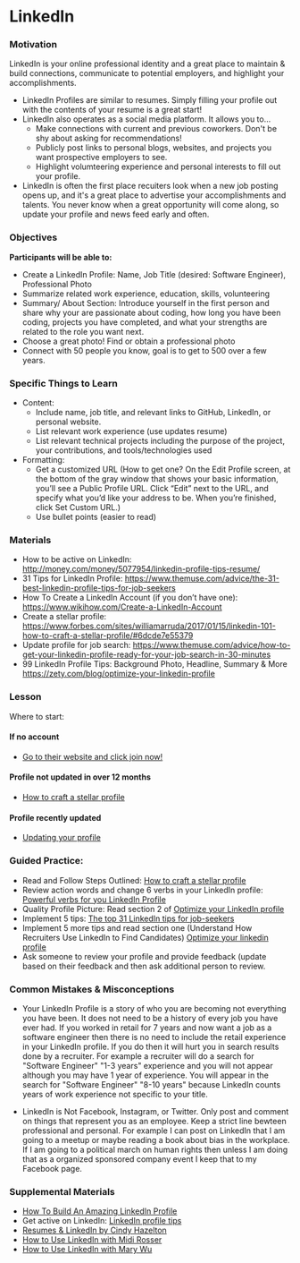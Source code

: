 # LinkedIn

### Motivation

LinkedIn is your online professional identity and a great place to maintain & build connections, communicate to potential employers, and highlight your accomplishments.

- LinkedIn Profiles are similar to resumes. Simply filling your profile out with the contents of your resume is a great start!
- LinkedIn also operates as a social media platform. It allows you to...
  - Make connections with current and previous coworkers. Don't be shy about asking for recommendations!
  - Publicly post links to personal blogs, websites, and projects you want prospective employers to see.
  - Highlight volumteering experience and personal interests to fill out your profile.
- LinkedIn is often the first place recuiters look when a new job posting opens up, and it's a great place to advertise your accomplishments and talents. You never know when a great opportunity will come along, so update your profile and news feed early and often.

### Objectives

**Participants will be able to:**

- Create a LinkedIn Profile: Name, Job Title (desired: Software Engineer), Professional Photo
- Summarize related work experience, education, skills, volunteering
- Summary/ About Section: Introduce yourself in the first person and share why your are passionate about coding, how long you have been coding, projects you have completed, and what your strengths are related to the role you want next.
- Choose a great photo! Find or obtain a professional photo
- Connect with 50 people you know, goal is to get to 500 over a few years.

### Specific Things to Learn

- Content:
  - Include name, job title, and relevant links to GitHub, LinkedIn, or personal website.
  - List relevant work experience (use updates resume)
  - List relevant technical projects including the purpose of the project, your contributions, and tools/technologies used
- Formatting:
  - Get a customized URL (How to get one? On the Edit Profile screen, at the bottom of the gray window that shows your basic information, you’ll see a Public Profile URL. Click “Edit” next to the URL, and specify what you’d like your address to be. When you’re finished, click Set Custom URL.)
  - Use bullet points (easier to read)

### Materials

- How to be active on LinkedIn: http://money.com/money/5077954/linkedin-profile-tips-resume/
- 31 Tips for LinkedIn Profile: https://www.themuse.com/advice/the-31-best-linkedin-profile-tips-for-job-seekers
- How To Create a LinkedIn Account (if you don’t have one): https://www.wikihow.com/Create-a-LinkedIn-Account
- Create a stellar profile: https://www.forbes.com/sites/williamarruda/2017/01/15/linkedin-101-how-to-craft-a-stellar-profile/#6dcde7e55379
- Update profile for job search: https://www.themuse.com/advice/how-to-get-your-linkedin-profile-ready-for-your-job-search-in-30-minutes
- 99 LinkedIn Profile Tips: Background Photo, Headline, Summary & More https://zety.com/blog/optimize-your-linkedin-profile

### Lesson

Where to start:

#### If no account

- [Go to their website and click join now!](https://www.linkedin.com)

#### Profile not updated in over 12 months

- [How to craft a stellar profile](https://www.forbes.com/sites/williamarruda/2017/01/15/linkedin-101-how-to-craft-a-stellar-profile/#6dcde7e55379)

#### Profile recently updated

- [Updating your profile](https://www.themuse.com/advice/how-to-get-your-linkedin-profile-ready-for-your-job-search-in-30-minutes)

### Guided Practice:

- Read and Follow Steps Outlined: [How to craft a stellar profile](https://www.forbes.com/sites/williamarruda/2017/01/15/linkedin-101-how-to-craft-a-stellar-profile/#6dcde7e55379)
- Review action words and change 6 verbs in your LinkedIn profile: [Powerful verbs for you LinkedIn Profile](https://www.themuse.com/advice/185-powerful-verbs-that-will-make-your-resume-awesome)
- Quality Profile Picture: Read section 2 of [Optimize your LinkedIn profile](https://zety.com/blog/optimize-your-linkedin-profile)
- Implement 5 tips: [The top 31 LinkedIn tips for job-seekers](https://www.themuse.com/advice/the-31-best-linkedin-profile-tips-for-job-seekers)
- Implement 5 more tips and read section one (Understand How Recruiters Use LinkedIn to Find Candidates) [Optimize your linkedin profile](https://zety.com/blog/optimize-your-linkedin-profile)
- Ask someone to review your profile and provide feedback (update based on their feedback and then ask additional person to review.

### Common Mistakes & Misconceptions

- Your LinkedIn Profile is a story of who you are becoming not everything you have been. It does not need to be a history of every job you have ever had. If you worked in retail for 7 years and now want a job as a software engineer then there is no need to include the retail experience in your LinkedIn profile. If you do then it will hurt you in search results done by a recruiter. For example a recruiter will do a search for "Software Engineer" "1-3 years" experience and you will not appear although you may have 1 year of experience. You will appear in the search for "Software Engineer" "8-10 years" because LinkedIn counts years of work experience not specific to your title.

- LinkedIn is Not Facebook, Instagram, or Twitter. Only post and comment on things that represent you as an employee. Keep a strict line bewteen professional and personal. For example I can post on LinkedIn that I am going to a meetup or maybe reading a book about bias in the workplace. If I am going to a political march on human rights then unless I am doing that as a organized sponsored company event I keep that to my Facebook page.

### Supplemental Materials

- [How To Build An Amazing LinkedIn Profile](https://www.freecodecamp.org/news/how-to-build-an-amazing-linkedin-profile-15-proven-tips/)
- Get active on LinkedIn: [LinkedIn profile tips](http://money.com/money/5077954/linkedin-profile-tips-resume/)
- [Resumes & LinkedIn by Cindy Hazelton](https://www.dropbox.com/scl/fi/3g9645cfn1vnd3y101c2m/GMT20230419-180048_Recording_gvo_1280x720.mp4?rlkey=095f3q9vqsykzuffu62vb6yrq&dl=0)
- [How to Use LinkedIn with Midi Rosser](https://www.dropbox.com/s/zqiqknjyou7cm2b/video1754501975.mp4?dl=0)
- [How to Use LinkedIn with Mary Wu](https://www.dropbox.com/s/8fykqpe515hjjy0/video1202994690.mp4?dl=0)
